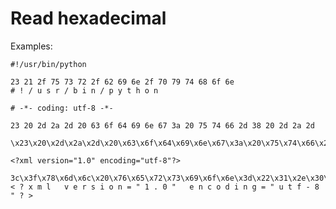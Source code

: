 # Read hexadecimal

Examples:

`#!/usr/bin/python`

```
23 21 2f 75 73 72 2f 62 69 6e 2f 70 79 74 68 6f 6e 
# ! / u s r / b i n / p y t h o n
```


`# -*- coding: utf-8 -*-`

```
23 20 2d 2a 2d 20 63 6f 64 69 6e 67 3a 20 75 74 66 2d 38 20 2d 2a 2d
```

```
\x23\x20\x2d\x2a\x2d\x20\x63\x6f\x64\x69\x6e\x67\x3a\x20\x75\x74\x66\x2d\x38\x20\x2d\x2a\x2d
```

`<?xml version="1.0" encoding="utf-8"?>`

```
3c\x3f\x78\x6d\x6c\x20\x76\x65\x72\x73\x69\x6f\x6e\x3d\x22\x31\x2e\x30\x22\x20\x65\x6e\x63\x6f\x64\x69\x6e\x67\x3d\x22\x75\x74\x66\x2d\x38\x22\x3f\x3e\xa
< ? x m l   v e r s i o n = " 1 . 0 "   e n c o d i n g = " u t f - 8 " ? > 
```
